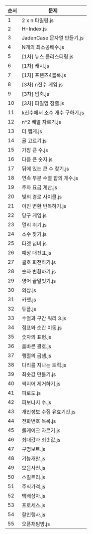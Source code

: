 | 순서 | 문제 |
|-------|-----------|
| 1 | 2 x n 타일링.js |
| 2 | H-Index.js |
| 3 | JadenCase 문자열 만들기.js |
| 4 | N개의 최소공배수.js |
| 5 | [1차] 뉴스 클러스터링.js |
| 6 | [1차] 캐시.js |
| 7 | [1차] 프렌즈4블록.js |
| 8 | [3차] n진수 게임.js |
| 9 | [3차] 압축.js |
| 10 | [3차] 파일명 정렬.js |
| 11 | k진수에서 소수 개수 구하기.js |
| 12 | n^2 배열 자르기.js |
| 13 | 더 맵게.js |
| 14 | 귤 고르기.js |
| 15 | 가장 큰 수.js |
| 16 | 다음 큰 숫자.js |
| 17 | 뒤에 있는 큰 수 찾기.js |
| 18 | 연속 부분 수열 합의 개수.js |
| 19 | 주차 요금 계산.js |
| 20 | 빛의 경로 사이클.js |
| 21 | 이진 변환 반복하기.js |
| 22 | 당구 게임.js |
| 23 | 멀리 뛰기.js |
| 24 | 소수 찾기.js |
| 25 | 타겟 넘버.js |
| 26 | 예상 대진표.js |
| 27 | 괄호 회전하기.js |
| 28 | 숫자 변환하기.js |
| 29 | 영어 끝말잇기.js |
| 30 | 의상.js |
| 31 | 카펫.js |
| 32 | 튜플.js |
| 33 | 수열과 구간 쿼리 3.js |
| 34 | 점프와 순간 이동.js |
| 35 | 숫자의 표현.js |
| 36 | 올바른 괄호.js |
| 37 | 행렬의 곱셈.js |
| 38 | 다리를 지나는 트럭.js |
| 39 | 최솟값 만들기.js |
| 40 | 짝지어 제거하기.js |
| 41 | 피로도.js |
| 42 | 피보나치 수.js |
| 43 | 개인정보 수집 유효기간.js |
| 44 | 전화번호 목록.js |
| 45 | 롤케이크 자르기.js |
| 46 | 최대값과 최솟값.js |
| 47 | 구명보트.js |
| 48 | 기능개발.js |
| 49 | 모음사전.js |
| 50 | 스킬트리.js |
| 51 | 주식가격.js |
| 52 | 택배상자.js |
| 53 | 프로세스.js |
| 54 | 할인행사.js |
| 55 | 오픈채팅방.js |
